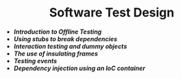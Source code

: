 <h1 align="center">Software Test Design</h1>

- ***Introduction to Offline Testing***
- ***Using stubs to break dependencies*** 
- ***Interaction testing and dummy objects*** 
- ***The use of insulating frames*** 
- ***Testing events*** 
- ***Dependency injection using an IoC container*** 
